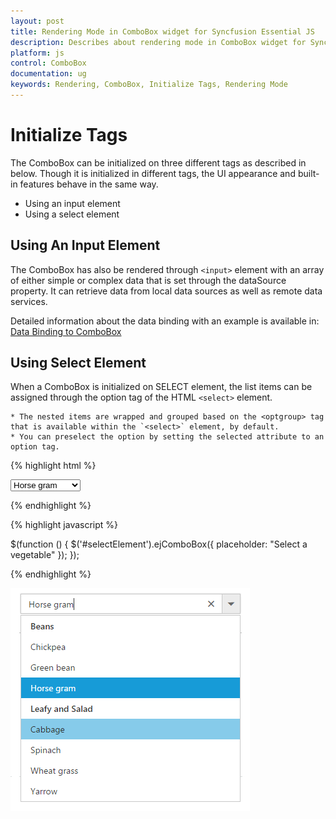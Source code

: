 ```yaml
---
layout: post
title: Rendering Mode in ComboBox widget for Syncfusion Essential JS
description: Describes about rendering mode in ComboBox widget for Syncfusion Essential JS.
platform: js
control: ComboBox
documentation: ug
keywords: Rendering, ComboBox, Initialize Tags, Rendering Mode
---
```


# Initialize Tags

The ComboBox can be initialized on three different tags as described in below. Though it is initialized in different tags, the UI appearance and built-in features behave in the same way.

*  Using an input element 
*  Using a select element 

## Using An Input Element

The ComboBox has also be rendered through `<input>` element with an array of either simple or complex data that is set through the dataSource property. It can retrieve data from local data sources as well as remote data services.

Detailed information about the data binding with an example is available in: [Data Binding to ComboBox](https://help.syncfusion.com/js/combobox/databinding)

## Using Select Element

When a ComboBox is initialized on SELECT element, the list items can be assigned through the option tag of the HTML `<select>` element.

	* The nested items are wrapped and grouped based on the <optgroup> tag that is available within the `<select>` element, by default.
	* You can preselect the option by setting the selected attribute to an option tag.

{% highlight html %}

<div class="control">
	<select id="selectElement">
	<optgroup label="Beans">
		<option value="1">Chickpea</option>
		<option value="2">Green bean</option>
		<option value="3" selected="selected">Horse gram</option>
	</optgroup>
	<optgroup label="Leafy and Salad">
		<option value="5">Cabbage</option>
		<option value="4">Spinach</option>
		<option value="6">Wheat grass</option>
		<option value="7">Yarrow</option>
	</optgroup>
	</select>
</div>

{% endhighlight %}


{% highlight javascript %}
	
$(function () {
	$('#selectElement').ejComboBox({
		placeholder: "Select a vegetable"
	});
});

{% endhighlight %}

![](RenderingMode_images/RenderingMode_img1.jpeg)

